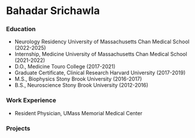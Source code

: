 # Bahadar Srichawla

### Education
* Neurology Residency University of Massachusetts Chan Medical School (2022-2025)
* Internship, Medicine University of Massachusetts Chan Medical School (2021-2022)
* D.O., Medicine Touro College (2017-2021)
* Graduate Certificate, Clinical Research  Harvard University (2017-2019)
* M.S., Biophysics Stony Brook University (2016-2017)
* B.S., Neuroscience Stony Brook University (2012-2016)

### Work Experience
* Resident Physician, UMass Memorial Medical Center

### Projects
